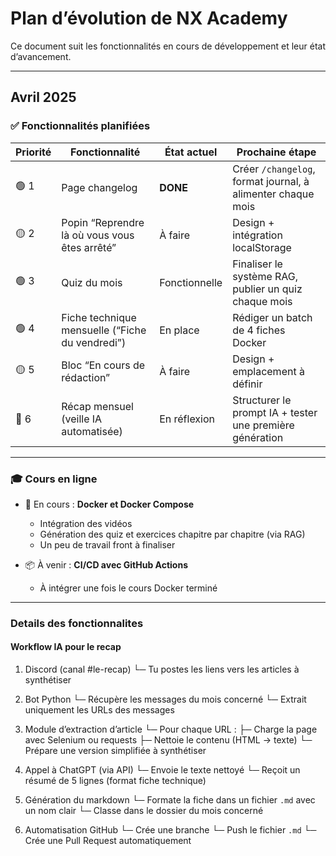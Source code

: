 # Plan d’évolution de NX Academy

Ce document suit les fonctionnalités en cours de développement et leur état d’avancement.

---

## Avril 2025

### ✅ Fonctionnalités planifiées

| Priorité | Fonctionnalité                                      | État actuel             | Prochaine étape                                           |
|----------|------------------------------------------------------|--------------------------|------------------------------------------------------------|
| 🟢 1     | Page changelog                                       | **DONE**                  | Créer `/changelog`, format journal, à alimenter chaque mois |
| 🟡 2     | Popin “Reprendre là où vous vous êtes arrêté”        | À faire                  | Design + intégration localStorage                          |
| 🟢 3     | Quiz du mois                                         | Fonctionnelle            | Finaliser le système RAG, publier un quiz chaque mois      |
| 🟢 4     | Fiche technique mensuelle (“Fiche du vendredi”)     | En place                 | Rédiger un batch de 4 fiches Docker                        |
| 🟡 5     | Bloc “En cours de rédaction”                         | À faire                  | Design + emplacement à définir                             |
| 🧪 6     | Récap mensuel (veille IA automatisée)                | En réflexion             | Structurer le prompt IA + tester une première génération   |

---

### 🎓 Cours en ligne

- 🔧 En cours : **Docker et Docker Compose**
  - Intégration des vidéos
  - Génération des quiz et exercices chapitre par chapitre (via RAG)
  - Un peu de travail front à finaliser

- 📦 À venir : **CI/CD avec GitHub Actions**
  - À intégrer une fois le cours Docker terminé

---

### Details des fonctionnalites

#### Workflow IA pour le recap

1. Discord (canal #le-recap)
   └─ Tu postes les liens vers les articles à synthétiser

2. Bot Python
   └─ Récupère les messages du mois concerné
   └─ Extrait uniquement les URLs des messages

3. Module d’extraction d’article
   └─ Pour chaque URL :
       ├─ Charge la page avec Selenium ou requests
       ├─ Nettoie le contenu (HTML -> texte)
       └─ Prépare une version simplifiée à synthétiser

4. Appel à ChatGPT (via API)
   └─ Envoie le texte nettoyé
   └─ Reçoit un résumé de 5 lignes (format fiche technique)

5. Génération du markdown
   └─ Formate la fiche dans un fichier `.md` avec un nom clair
   └─ Classe dans le dossier du mois concerné

6. Automatisation GitHub
   └─ Crée une branche
   └─ Push le fichier `.md`
   └─ Crée une Pull Request automatiquement

